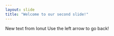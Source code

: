 ```yaml
---
layout: slide
title: "Welcome to our second slide!"
---
```

New text from Ionut
Use the left arrow to go back!

